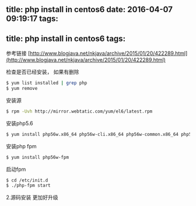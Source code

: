title: php install in centos6
date: 2016-04-07 09:19:17
tags:
---
title: php install in centos6
tags:
---

参考链接
[http://www.blogjava.net/nkjava/archive/2015/01/20/422289.html](http://www.blogjava.net/nkjava/archive/2015/01/20/422289.html)

检查是否已经安装， 如果有删除
```bash
$ yum list installed | grep php
$ yum remove
```
安装源
```bash
$ rpm -Uvh http://mirror.webtatic.com/yum/el6/latest.rpm
```
安装php5.6
```bash
$ yum install php56w.x86_64 php56w-cli.x86_64 php56w-common.x86_64 php56w-gd.x86_64 php56w-ldap.x86_64 php56w-mbstring.x86_64 php56w-mcrypt.x86_64 php56w-mysql.x86_64 php56w-pdo.x86_64
```
安装php fpm
```bash
$ yum install php56w-fpm 
```
启动fpm
```bash
$ cd /etc/init.d
$ ./php-fpm start
```

2.源码安装
更加好升级



